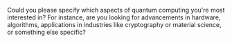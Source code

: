 Could you please specify which aspects of quantum computing you're most interested in? For instance, are you looking for advancements in hardware, algorithms, applications in industries like cryptography or material science, or something else specific?